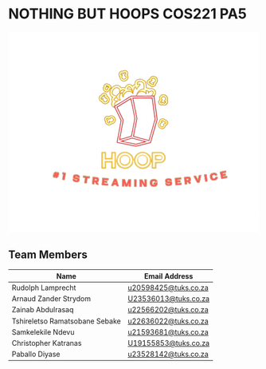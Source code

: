 # NOTHING BUT HOOPS COS221 PA5

![Project Logo](Task5/logo/hoop_logo.png)

## Team Members

| Name                          | Email Address               |
|-------------------------------|-----------------------------|
| Rudolph Lamprecht             | u20598425@tuks.co.za        |
| Arnaud Zander Strydom         | U23536013@tuks.co.za        |
| Zainab Abdulrasaq             | u22566202@tuks.co.za        |
| Tshireletso Ramatsobane Sebake| u22636022@tuks.co.za        |
| Samkelekile Ndevu             | u21593681@tuks.co.za        |
| Christopher Katranas          | U19155853@tuks.co.za        |
| Paballo Diyase                | u23528142@tuks.co.za        |

